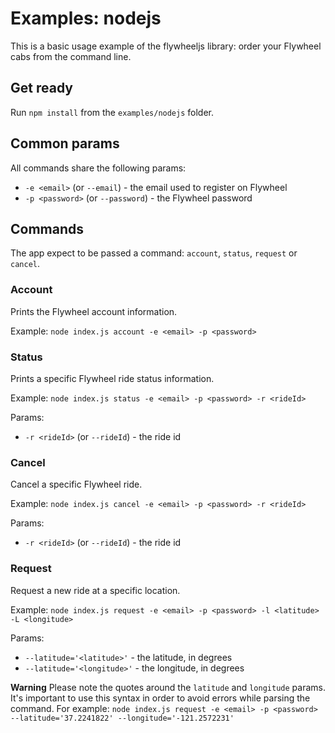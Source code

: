 # Examples: nodejs

This is a basic usage example of the flywheeljs library: order your Flywheel cabs from the command line.

## Get ready

Run `npm install` from the `examples/nodejs` folder.

## Common params

All commands share the following params:

- `-e <email>` (or `--email`) - the email used to register on Flywheel
- `-p <password>` (or `--password`) - the Flywheel password

## Commands

The app expect to be passed a command: `account`, `status`, `request` or `cancel`.

### Account

Prints the Flywheel account information.

Example: `node index.js account -e <email> -p <password>`

### Status

Prints a specific Flywheel ride status information.

Example: `node index.js status -e <email> -p <password> -r <rideId>`

Params:

- `-r <rideId>` (or `--rideId`) - the ride id

### Cancel

Cancel a specific Flywheel ride.

Example: `node index.js cancel -e <email> -p <password> -r <rideId>`

Params:

- `-r <rideId>` (or `--rideId`) - the ride id

### Request

Request a new ride at a specific location.

Example: `node index.js request -e <email> -p <password> -l <latitude> -L <longitude>`

Params:

- `--latitude='<latitude>'` - the latitude, in degrees
- `--latitude='<longitude>'` - the longitude, in degrees

**Warning** Please note the quotes around the `latitude` and `longitude` params. It's important to use this syntax in order to avoid errors while parsing the command. For example: `node index.js request -e <email> -p <password> --latitude='37.2241822' --longitude='-121.2572231'`

